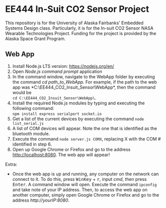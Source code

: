 # EE444 In-Suit CO2 Sensor Project
This repository is for the University of Alaska Fairbanks' Embedded Systems Design class. 
Particularly, it is for the In-suit CO2 Sensor NASA Wearable Technologies Project. 
Funding for the project is provided by the Alaska Space Grant Program.

## Web App
1. Install Node.js LTS version: <https://nodejs.org/en/>
2. Open *Node.js command prompt* application
3. In the command window, navigate to the WebApp folder by executing the command 
*cd path_to_WebApp.* For example, if the path to the web app was *C:\EE444_CO2_Insuit_Sensor\WebApp\*, 
then the command would be  
`cd C:\EE444_CO2_Insuit_Sensor\WebApp\`.
4. Install the required Node.js modules by typing and executing the following command:  
`npm install express serialport socket.io`
5. Get a list of the current devices by executing the command `node list_serial.js`
6. A list of COM devices will appear. Note the one that is identified as the bluetooth module.
7. Execute the command `node server.js COMX`, replacing X with the COM #
identified in step 6.
8. Open up Google Chrome or Firefox and go to the address <http://localhost:8080>. The web app will appear!

Extra:
* Once the web app is up and running, any computer on the network can connect to it. To do this, press
<kbd>WinKey</kbd> + <kbd>r</kbd>, input *cmd*, then press <kbd>Enter</kbd>. A command window will open. 
Execute the command `ipconfig` and take note of your IP address. Then, to access the web app on another 
computer, simply open Google Chrome or Firefox and go to the address *http://yourIP:8080*.
 
